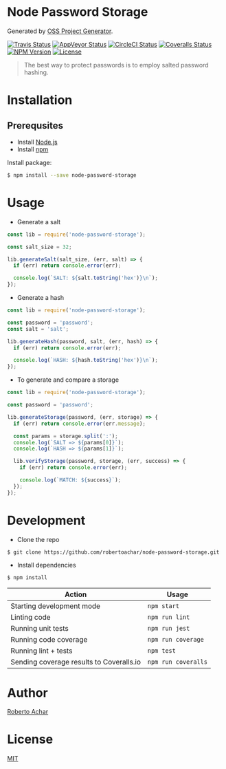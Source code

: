 # Node Password Storage

Generated by [OSS Project Generator](http://bit.ly/generator-oss-project).

[![Travis Status][travis-badge]][travis-url]
[![AppVeyor Status][appveyor-badge]][appveyor-url]
[![CircleCI Status][circleci-badge]][circleci-url]
[![Coveralls Status][coveralls-badge]][coveralls-url]
[![NPM Version][npm-badge]][npm-url]
[![License][license-badge]][license-url]

> The best way to protect passwords is to employ salted password hashing.

# Installation

## Prerequsites

* Install [Node.js](https://nodejs.org)
* Install [npm](https://www.npmjs.com/)

Install package:

```bash
$ npm install --save node-password-storage
```

# Usage

* Generate a salt

```javascript
const lib = require('node-password-storage');

const salt_size = 32;

lib.generateSalt(salt_size, (err, salt) => {
  if (err) return console.error(err);

  console.log(`SALT: ${salt.toString('hex')}\n`);
});
```

* Generate a hash

```javascript
const lib = require('node-password-storage');

const password = 'password';
const salt = 'salt';

lib.generateHash(password, salt, (err, hash) => {
  if (err) return console.error(err);

  console.log(`HASH: ${hash.toString('hex')}\n`);
});
```

* To generate and compare a storage

```javascript
const lib = require('node-password-storage');

const password = 'password';

lib.generateStorage(password, (err, storage) => {
  if (err) return console.error(err.message);

  const params = storage.split(':');
  console.log(`SALT => ${params[0]}`);
  console.log(`HASH => ${params[1]}`);

  lib.verifyStorage(password, storage, (err, success) => {
    if (err) return console.error(err);

    console.log(`MATCH: ${success}`);
  });
});
```

# Development

* Clone the repo

```bash
$ git clone https://github.com/robertoachar/node-password-storage.git
```

* Install dependencies

```bash
$ npm install
```

Action | Usage
---    | ---
Starting development mode                | `npm start`
Linting code                             | `npm run lint`
Running unit tests                       | `npm run jest`
Running code coverage                    | `npm run coverage`
Running lint + tests                     | `npm test`
Sending coverage results to Coveralls.io | `npm run coveralls`

# Author
[Roberto Achar](https://twitter.com/RobertoAchar)

# License
[MIT](https://github.com/robertoachar/node-password-storage/blob/master/LICENSE)

[travis-badge]: https://travis-ci.org/robertoachar/node-password-storage.svg?branch=master
[travis-url]: https://travis-ci.org/robertoachar/node-password-storage

[appveyor-badge]: https://ci.appveyor.com/api/projects/status/github/robertoachar/node-password-storage?branch=master&svg=true
[appveyor-url]: https://ci.appveyor.com/project/robertoachar/node-password-storage

[circleci-badge]: https://circleci.com/gh/robertoachar/node-password-storage/tree/master.svg?style=shield
[circleci-url]: https://circleci.com/gh/robertoachar/node-password-storage

[coveralls-badge]: https://coveralls.io/repos/github/robertoachar/node-password-storage/badge.svg?branch=master
[coveralls-url]: https://coveralls.io/github/robertoachar/node-password-storage?branch=master

[npm-badge]: https://img.shields.io/npm/v/node-password-storage.svg
[npm-url]: https://www.npmjs.com/package/node-password-storage

[license-badge]: https://img.shields.io/github/license/robertoachar/node-password-storage.svg
[license-url]: https://opensource.org/licenses/MIT
